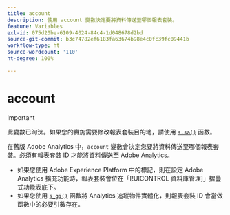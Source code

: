 ```yaml
---
title: account
description: 使用 account 變數決定要將資料傳送至哪個報表套裝。
feature: Variables
exl-id: 075d20be-6109-4024-84c4-1d048678d2bd
source-git-commit: b3c74782ef6183fa63674b98e4c0fc39fc09441b
workflow-type: ht
source-wordcount: '110'
ht-degree: 100%

---
```


# account

>[!IMPORTANT]
>
>此變數已淘汰。如果您的實施需要修改報表套裝目的地，請使用 [`s.sa()`](../functions/sa-method.md) 函數。

在舊版 Adobe Analytics 中，`account` 變數會決定您要將資料傳送至哪個報表套裝。必須有報表套裝 ID 才能將資料傳送至 Adobe Analytics。

* 如果您使用 Adobe Experience Platform 中的標記，則在設定 Adobe Analytics 擴充功能時，報表套裝會位在「[!UICONTROL 資料庫管理]」摺疊式功能表底下。
* 如果您使用 [`s_gi()`](../functions/s-gi.md) 函數將 Analytics 追蹤物件實體化，則報表套裝 ID 會當做函數中的必要引數存在。
